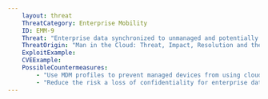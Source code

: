 ```yaml
---
    layout: threat
    ThreatCategory: Enterprise Mobility
    ID: EMM-9
    Threat: "Enterprise data synchronized to unmanaged and potentially insecure 3rd party cloud services."
    ThreatOrigin: "Man in the Cloud: Threat, Impact, Resolution and the Bigger Picture [^8]"
    ExploitExample:
    CVEExample:
    PossibleCountermeasures:
        - "Use MDM profiles to prevent managed devices from using cloud-based file storage services or synchronization services. Note, this may increase the risk of loss of availability in the event of unintentional device wipe or similarly destructive events (e.g. mobile ransomware)."
        - "Reduce the risk a loss of confidentiality for enterprise data stored by authorized cloud-based file storage or synchronization services by ensuring enterprise data is encrypted (e.g. via an encrypted contained) prior to synchronization."
---
```

